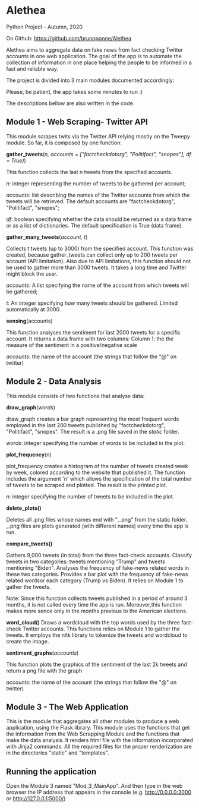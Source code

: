 # Alethea 

Python Project - Autumn, 2020

On Github: https://github.com/brunoponne/Alethea

Alethea aims to aggregate data on fake news from fact checking Twitter accounts in one web application. The goal of the app is to automate the collection of information in one place helping the people to be informed in a fast and reliable way. 

The project is divided into 3 main modules documented accordingly:

Please, be patient, the app takes some minutes to run :)

The descriptions bellow are also written in the code.

## Module 1 - Web Scraping- Twitter API

This module scrapes twits via the Twitter API relying mostly on the Tweepy module. So far, it is composed by one function:

**gather_tweets**(*n, accounts = ["factcheckdotorg", "Politifact", "snopes"], df = True)*)

This function collects the last n tweets from the specified accounts. 

*n*: integer representing the number of tweets to be gathered per account;

*accounts*: list describing the names of the Twitter accounts from which the tweets will be retrieved. The default accounts are "factcheckdotorg", "Politifact", "snopes";

*df*: boolean specifying whether the data should be returned as a data frame or as a list of dictionaries. The default specification is True (data frame).

**gather_many_tweets**(*account, t*)

Collects t tweets (up to 3000) from the specified account.
This function was created, because gather_tweets can collect only up to 200 tweets per account (API limitation).
Also due to API limitations, this function should not be used to gather more than 3000 tweets. It takes a long time and Twitter might block the user.

*accounts*: A list specifying the name of the account from which tweets will be gathered;

*t*: An integer specifying how many tweets should be gathered. Limited automatically at 3000.


**sensing**(accounts)

This function analyses the sentiment for last 2000 tweets for a specific account. It returns a data frame with two columns: Column 1: the the measure of the sentiment in a positive/negative scale

*accounts*:  the name of the account (the strings that follow the "@" on twitter)  


## Module 2 - Data Analysis

This module consists of two functions that analyse data:

**draw_graph**(*words*)

draw_graph creates a bar graph representing the most frequent words employed in the last 200 tweets published by "factcheckdotorg", "Politifact", "snopes". The result is a .png file saved in the *static* folder.

*words*: integer specifying the number of words to be included in the plot.

**plot_frequency**(*n*)

plot_frequency creates a histogram of the number of tweets created week by week, colored according to the website that published it. The function includes the argument 'n' which allows the specification of the total number of tweets to be scraped and plotted. The result is the printed plot. 

*n*: integer specifying the number of tweets to be included in the plot.

**delete_plots()**

Deletes all .png files whose names end with "_.png" from the static folder.
_.png files are plots generated (with different names) every time the app is run.

**compare_tweets()**

Gathers 9,000 tweets (in total) from the three fact-check accounts.
Classify tweets in two categories: tweets mentioning "Trump" and tweets mentioning "Biden".
Analyses the frequency of fake-news related words in these two categories.
Provides a bar plot with the frequency of fake-news related wordsor each category (Trump vs Biden).
It relies on Module 1 to gather the tweets.

Note: Since this function collects tweets published in a period of around 3 months, it is not called every time the app is run. 
Moreover,this function makes more sence only in the months previous to the American elections.

**word_cloud()**
Draws a wordcloud with the top words used by the three fact-check Twitter accounts. 
This functions relies on Module 1 to gather the tweets. 
It employs the nltk library to tokenize the tweets and wordcloud to create the image.
    

**sentiment_graphs**(*accounts*)

This function plots the graphics of the sentiment of the last 2k tweets and return a png file with the graph

*accounts*:  the name of the account (the strings that follow the "@" on twitter)  

## Module 3 - The Web Application 

This is the module that aggregates all other modules to produce a web application, using the Flask library. This module uses the functions that get the information from the Web Scrapping Module and  the functions that
make the data analysis. It  renders html file with the information incorporated with Jinja2 commands. All the required files for the proper renderization are in the directories "static" and "templates".

## Running the application
Open the Module 3 named "Mod_3_MainApp". And then type in the web browser the IP address that appears in the console (e.g. http://0.0.0.0:3000 or http://127.0.0.1:5000/)
